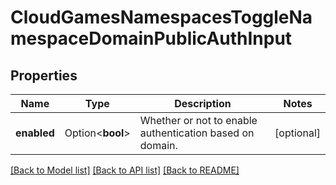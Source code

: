 # CloudGamesNamespacesToggleNamespaceDomainPublicAuthInput

## Properties

Name | Type | Description | Notes
------------ | ------------- | ------------- | -------------
**enabled** | Option<**bool**> | Whether or not to enable authentication based on domain. | [optional]

[[Back to Model list]](../README.md#documentation-for-models) [[Back to API list]](../README.md#documentation-for-api-endpoints) [[Back to README]](../README.md)


